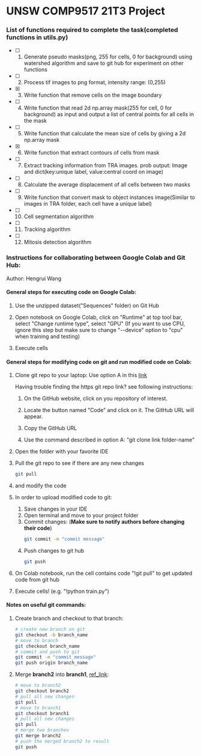 # UNSW COMP9517 21T3 Project


### List of functions required to complete the task(completed functions in utils.py)
- [ ] 1. Generate pseudo masks(png, 255 for cells, 0 for background) using watershed algorithm and save to git hub for experiment on other functions
- [ ] 2. Process tif images to png format, intensity range: (0,255)
- [x] 3. Write function that remove cells on the image boundary
- [ ] 4. Write function that read 2d np.array mask(255 for cell, 0 for background) as input and output a list of central points for all cells in the mask
- [ ] 5. Write function that calculate the mean size of cells by giving a 2d np.array mask
- [x] 6. Write function that extract contours of cells from mask
- [ ] 7. Extract tracking information from TRA images. prob output: Image and dict(key:unique label, value:central coord on image)
- [ ] 8. Calculate the average displacement of all cells between two masks
- [ ] 9. Write function that convert mask to object instances image(Similar to images in TRA folder, each cell have a unique label)
- [ ] 10. Cell segmentation algorithm
- [ ] 11. Tracking algorithm
- [ ] 12. Mitosis detection algorithm


### Instructions for collaborating between Google Colab and Git Hub:
Author: Hengrui Wang

#### General steps for executing code on Google Colab:
1. Use the unzipped dataset("Sequences" folder) on Git Hub
2. Open notebook on Google Colab, click on "Runtime" at top tool bar, select "Change runtime type", select "GPU" 
(If you want to use CPU, ignore this step but make sure to change "--device" option to "cpu" when training and testing)

3. Execute cells

#### General steps for modifying code on git and run modified code on Colab:
1. Clone git repo to your laptop:
    Use option A in this [link](https://stackoverflow.com/questions/651038/how-do-you-clone-a-git-repository-into-a-specific-folder)

    Having trouble finding the https git repo link? see following instructions:

    1. On the GitHub website, click on you repository of interest.

    2. Locate the button named "Code" and click on it. The GitHub URL will appear.

    3. Copy the GitHub URL

    4. Use the command described in option A: "git clone link folder-name"

2. Open the folder with your favorite IDE 
3. Pull the git repo to see if there are any new changes
    ```bash
    git pull
    ```
4. and modify the code
5. In order to upload modified code to git:
    1. Save changes in your IDE
    2. Open terminal and move to your project folder
    3. Commit changes: (**Make sure to notify authors before changing their code**)
        ```bash
        git commit -m "commit message"
        ```
    4. Push changes to git hub
        ```bash
        git push
        ```
6. On Colab notebook, run the cell contains code "!git pull" to get updated code from git hub
7. Execute cells! (e.g. "!python train.py")

#### Notes on useful git commands:
1. Create branch and checkout to that branch:
    ```bash
    # create new branch on git
    git checkout -b branch_name
    # move to branch
    git checkout branch_name
    # commit and push to git
    git commit -m "commit_message"
    git push origin branch_name
    ```
2. Merge **branch2** into **branch1**, [ref_link](https://stackoverflow.com/questions/37709298/how-to-get-changes-from-another-branch):
    ```bash
    # move to branch2
    git checkout branch2
    # pull all new changes
    git pull 
    # move to branch1
    git checkout branch1
    # pull all new changes
    git pull 
    # merge two branches
    git merge branch2
    # push the merged branch2 to result
    git push
    ```
